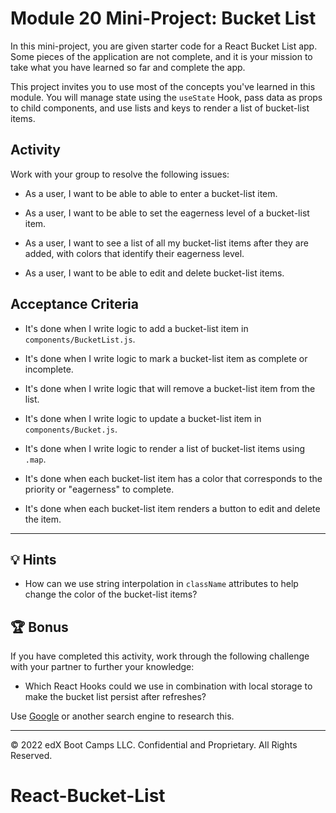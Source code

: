 # Module 20 Mini-Project: Bucket List

In this mini-project, you are given starter code for a React Bucket List app. Some pieces of the application are not complete, and it is your mission to take what you have learned so far and complete the app.
   
This project invites you to use most of the concepts you've learned in this module. You will manage state using the `useState` Hook, pass data as props to child components, and use lists and keys to render a list of bucket-list items. 

## Activity

Work with your group to resolve the following issues:

* As a user, I want to be able to able to enter a bucket-list item.

* As a user, I want to be able to set the eagerness level of a bucket-list item.

* As a user, I want to see a list of all my bucket-list items after they are added, with colors that identify their eagerness level.

* As a user, I want to be able to edit and delete bucket-list items.

## Acceptance Criteria

* It's done when I write logic to add a bucket-list item in `components/BucketList.js`.

* It's done when I write logic to mark a bucket-list item as complete or incomplete.

* It's done when I write logic that will remove a bucket-list item from the list.

* It's done when I write logic to update a bucket-list item in `components/Bucket.js`.

* It's done when I write logic to render a list of bucket-list items using `.map`.

* It's done when each bucket-list item has a color that corresponds to the priority or "eagerness" to complete.

* It's done when each bucket-list item renders a button to edit and delete the item.  

---

## 💡 Hints

* How can we use string interpolation in `className` attributes to help change the color of the bucket-list items?

## 🏆 Bonus

If you have completed this activity, work through the following challenge with your partner to further your knowledge:

* Which React Hooks could we use in combination with local storage to make the bucket list persist after refreshes?

Use [Google](https://www.google.com) or another search engine to research this.

---
© 2022 edX Boot Camps LLC. Confidential and Proprietary. All Rights Reserved.
# React-Bucket-List
